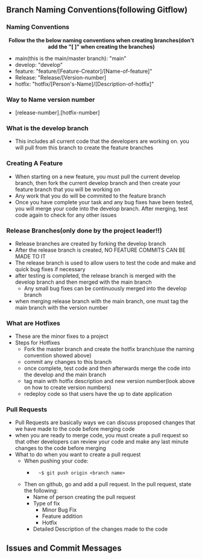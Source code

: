 ## Branch Naming Conventions(following Gitflow)

### Naming Conventions
<b><center>Follow the the below naming conventions when creating branches(don't add the "[ ]"  when creating the branches)</center></b>

* main(this is the main/master branch): "main"
* develop: "develop"
* feature: "feature/[Feature-Creator]/[Name-of-feature]"
* Release: "Release/[Version-number]
* hotfix: "hotfix/[Person's-Name]/[Description-of-hotfix]"

### Way to Name version number
* [release-number].[hotfix-number]

### What is the develop branch
* This includes all current code that the developers are working on. you will pull from this branch to create the feature branches

### Creating A Feature
* When starting on a new feature, you must pull the current develop branch, then fork the current develop branch and then create your feature branch that you will be working on
* Any work that you do will be commited to the feature branch
* Once you have complete your task and any bug fixes have been tested, you will merge your code into the develop branch. After merging, test code again to check for any other issues

### Release Branches(only done by the project leader!!)
* Release branches are created by forking the develop branch
* After the release branch is created, NO FEATURE COMMITS CAN BE MADE TO IT
* The release branch is used to allow users to test the code and make and quick bug fixes if necessary
* after testing is completed, the release branch is merged with the develop branch and then merged with the main branch
    * Any small bug fixes can be continuously merged into the develop branch
* when merging release branch with the main branch, one must tag the main branch with the version number

### What are Hotfixes
* These are the minor fixes to a project
* Steps for Hotfixes
    * Fork the master branch and create the hotfix branch(use the naming convention showed above)
    * commit any changes to this branch
    * once complete, test code and then afterwards merge the code into the develop and the main branch
    * tag main with hotfix description and new version number(look above on how to create version numbers)
    * redeploy code so that users have the up to date application


###  Pull Requests
* Pull Requests are basically ways we can discuss proposed changes that we have made to the code before merging code
* when you are ready to merge code, you must create a pull request so that other developers can review your code and make any last minute changes to the code before merging
* What to do when you want to create a pull request
    * When pushing your code:
        * ```console
            ~$ git push origin <branch name>
            ```
    * Then on github, go and add a pull request. In the pull request, state the following:
        * Name of person creating the pull request
        * Type of fix
            * Minor Bug Fix
            * Feature addition
            * Hotfix
        * Detailed Description of the changes made to the code


## Issues and Commit Messages


